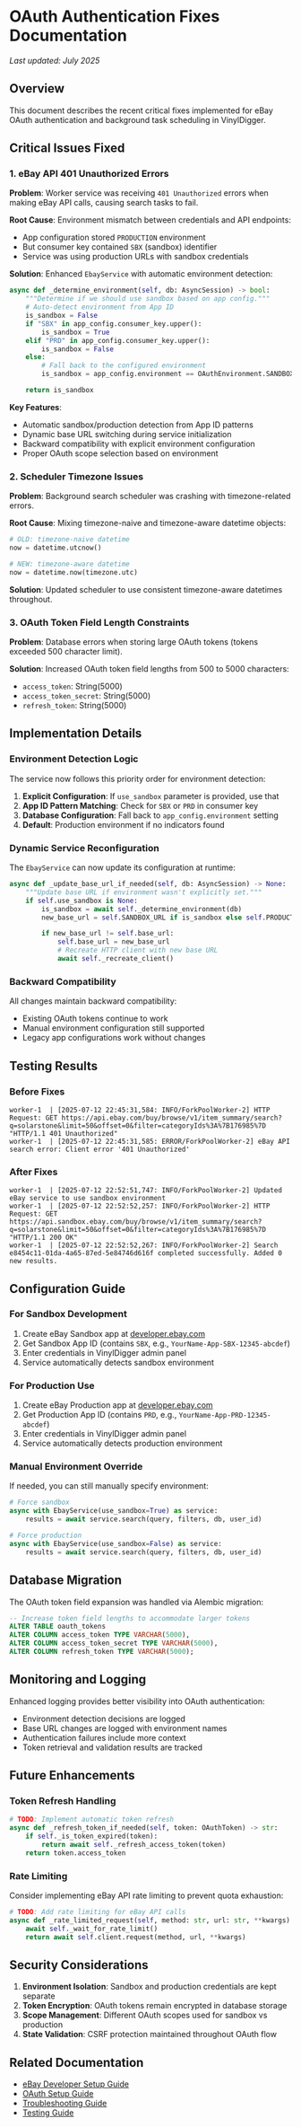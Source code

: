# OAuth Authentication Fixes Documentation

*Last updated: July 2025*

## Overview

This document describes the recent critical fixes implemented for eBay OAuth authentication and background task scheduling in VinylDigger.

## Critical Issues Fixed

### 1. eBay API 401 Unauthorized Errors

**Problem**: Worker service was receiving `401 Unauthorized` errors when making eBay API calls, causing search tasks to fail.

**Root Cause**: Environment mismatch between credentials and API endpoints:
- App configuration stored `PRODUCTION` environment
- But consumer key contained `SBX` (sandbox) identifier
- Service was using production URLs with sandbox credentials

**Solution**: Enhanced `EbayService` with automatic environment detection:

```python
async def _determine_environment(self, db: AsyncSession) -> bool:
    """Determine if we should use sandbox based on app config."""
    # Auto-detect environment from App ID
    is_sandbox = False
    if "SBX" in app_config.consumer_key.upper():
        is_sandbox = True
    elif "PRD" in app_config.consumer_key.upper():
        is_sandbox = False
    else:
        # Fall back to the configured environment
        is_sandbox = app_config.environment == OAuthEnvironment.SANDBOX

    return is_sandbox
```

**Key Features**:
- Automatic sandbox/production detection from App ID patterns
- Dynamic base URL switching during service initialization
- Backward compatibility with explicit environment configuration
- Proper OAuth scope selection based on environment

### 2. Scheduler Timezone Issues

**Problem**: Background search scheduler was crashing with timezone-related errors.

**Root Cause**: Mixing timezone-naive and timezone-aware datetime objects:
```python
# OLD: timezone-naive datetime
now = datetime.utcnow()

# NEW: timezone-aware datetime
now = datetime.now(timezone.utc)
```

**Solution**: Updated scheduler to use consistent timezone-aware datetimes throughout.

### 3. OAuth Token Field Length Constraints

**Problem**: Database errors when storing large OAuth tokens (tokens exceeded 500 character limit).

**Solution**: Increased OAuth token field lengths from 500 to 5000 characters:
- `access_token`: String(5000)
- `access_token_secret`: String(5000)
- `refresh_token`: String(5000)

## Implementation Details

### Environment Detection Logic

The service now follows this priority order for environment detection:

1. **Explicit Configuration**: If `use_sandbox` parameter is provided, use that
2. **App ID Pattern Matching**: Check for `SBX` or `PRD` in consumer key
3. **Database Configuration**: Fall back to `app_config.environment` setting
4. **Default**: Production environment if no indicators found

### Dynamic Service Reconfiguration

The `EbayService` can now update its configuration at runtime:

```python
async def _update_base_url_if_needed(self, db: AsyncSession) -> None:
    """Update base URL if environment wasn't explicitly set."""
    if self.use_sandbox is None:
        is_sandbox = await self._determine_environment(db)
        new_base_url = self.SANDBOX_URL if is_sandbox else self.PRODUCTION_URL

        if new_base_url != self.base_url:
            self.base_url = new_base_url
            # Recreate HTTP client with new base URL
            await self._recreate_client()
```

### Backward Compatibility

All changes maintain backward compatibility:
- Existing OAuth tokens continue to work
- Manual environment configuration still supported
- Legacy app configurations work without changes

## Testing Results

### Before Fixes
```
worker-1  | [2025-07-12 22:45:31,584: INFO/ForkPoolWorker-2] HTTP Request: GET https://api.ebay.com/buy/browse/v1/item_summary/search?q=solarstone&limit=50&offset=0&filter=categoryIds%3A%7B176985%7D "HTTP/1.1 401 Unauthorized"
worker-1  | [2025-07-12 22:45:31,585: ERROR/ForkPoolWorker-2] eBay API search error: Client error '401 Unauthorized'
```

### After Fixes
```
worker-1  | [2025-07-12 22:52:51,747: INFO/ForkPoolWorker-2] Updated eBay service to use sandbox environment
worker-1  | [2025-07-12 22:52:52,257: INFO/ForkPoolWorker-2] HTTP Request: GET https://api.sandbox.ebay.com/buy/browse/v1/item_summary/search?q=solarstone&limit=50&offset=0&filter=categoryIds%3A%7B176985%7D "HTTP/1.1 200 OK"
worker-1  | [2025-07-12 22:52:52,267: INFO/ForkPoolWorker-2] Search e8454c11-01da-4a65-87ed-5e84746d616f completed successfully. Added 0 new results.
```

## Configuration Guide

### For Sandbox Development

1. Create eBay Sandbox app at [developer.ebay.com](https://developer.ebay.com)
2. Get Sandbox App ID (contains `SBX`, e.g., `YourName-App-SBX-12345-abcdef`)
3. Enter credentials in VinylDigger admin panel
4. Service automatically detects sandbox environment

### For Production Use

1. Create eBay Production app at [developer.ebay.com](https://developer.ebay.com)
2. Get Production App ID (contains `PRD`, e.g., `YourName-App-PRD-12345-abcdef`)
3. Enter credentials in VinylDigger admin panel
4. Service automatically detects production environment

### Manual Environment Override

If needed, you can still manually specify environment:

```python
# Force sandbox
async with EbayService(use_sandbox=True) as service:
    results = await service.search(query, filters, db, user_id)

# Force production
async with EbayService(use_sandbox=False) as service:
    results = await service.search(query, filters, db, user_id)
```

## Database Migration

The OAuth token field expansion was handled via Alembic migration:

```sql
-- Increase token field lengths to accommodate larger tokens
ALTER TABLE oauth_tokens
ALTER COLUMN access_token TYPE VARCHAR(5000),
ALTER COLUMN access_token_secret TYPE VARCHAR(5000),
ALTER COLUMN refresh_token TYPE VARCHAR(5000);
```

## Monitoring and Logging

Enhanced logging provides better visibility into OAuth authentication:

- Environment detection decisions are logged
- Base URL changes are logged with environment names
- Authentication failures include more context
- Token retrieval and validation results are tracked

## Future Enhancements

### Token Refresh Handling
```python
# TODO: Implement automatic token refresh
async def _refresh_token_if_needed(self, token: OAuthToken) -> str:
    if self._is_token_expired(token):
        return await self._refresh_access_token(token)
    return token.access_token
```

### Rate Limiting
Consider implementing eBay API rate limiting to prevent quota exhaustion:
```python
# TODO: Add rate limiting for eBay API calls
async def _rate_limited_request(self, method: str, url: str, **kwargs):
    await self._wait_for_rate_limit()
    return await self.client.request(method, url, **kwargs)
```

## Security Considerations

1. **Environment Isolation**: Sandbox and production credentials are kept separate
2. **Token Encryption**: OAuth tokens remain encrypted in database storage
3. **Scope Management**: Different OAuth scopes used for sandbox vs production
4. **State Validation**: CSRF protection maintained throughout OAuth flow

## Related Documentation

- [eBay Developer Setup Guide](./ebay-developer-setup.md)
- [OAuth Setup Guide](../oauth-setup.md)
- [Troubleshooting Guide](../troubleshooting.md)
- [Testing Guide](./testing-guide.md)
